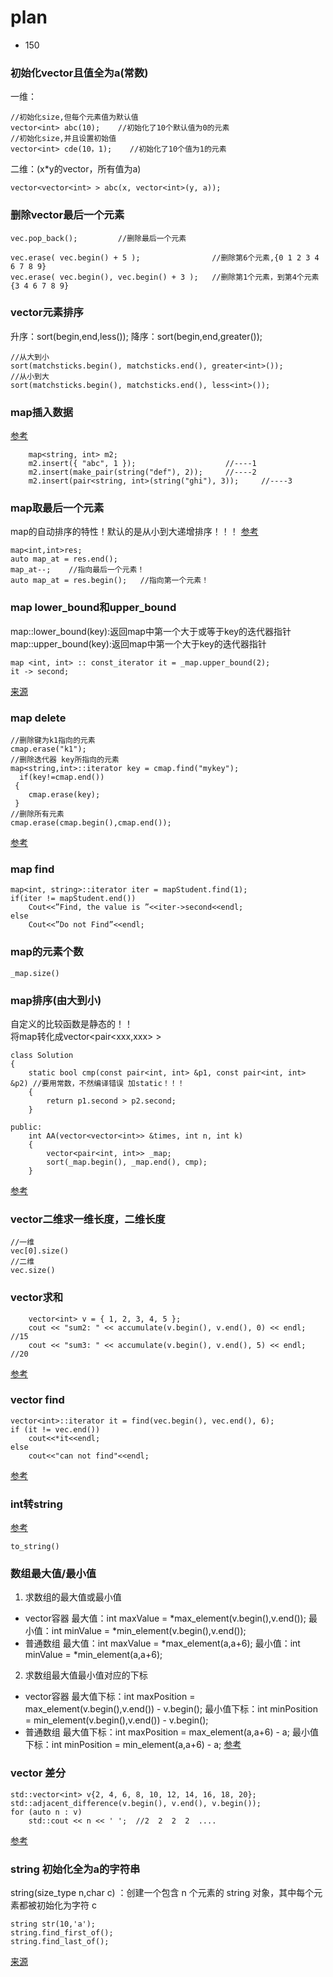 # plan
* 150


### 初始化vector且值全为a(常数)
一维：
```
//初始化size,但每个元素值为默认值
vector<int> abc(10);    //初始化了10个默认值为0的元素
//初始化size,并且设置初始值
vector<int> cde(10，1);    //初始化了10个值为1的元素
```
二维：(x*y的vector，所有值为a)
```
vector<vector<int> > abc(x, vector<int>(y, a));
```

### 删除vector最后一个元素
```
vec.pop_back();         //删除最后一个元素

vec.erase( vec.begin() + 5 );                //删除第6个元素,{0 1 2 3 4 6 7 8 9}
vec.erase( vec.begin(), vec.begin() + 3 );   //删除第1个元素，到第4个元素 {3 4 6 7 8 9}
```

### vector元素排序
升序：sort(begin,end,less<data-type>());
降序：sort(begin,end,greater<data-type>());
```
//从大到小
sort(matchsticks.begin(), matchsticks.end(), greater<int>());
//从小到大
sort(matchsticks.begin(), matchsticks.end(), less<int>());
```

### map插入数据
[参考](https://blog.csdn.net/Leo_csdn_/article/details/86589904)
```
    map<string, int> m2;
    m2.insert({ "abc", 1 });                    //----1
    m2.insert(make_pair(string("def"), 2));     //----2
    m2.insert(pair<string, int>(string("ghi"), 3));     //----3
```

### map取最后一个元素
map的自动排序的特性！默认的是从小到大递增排序！！！
[参考](https://blog.csdn.net/Fly_as_tadpole/article/details/82748798)
```
map<int,int>res;
auto map_at = res.end(); 
map_at--;    //指向最后一个元素！
auto map_at = res.begin();   //指向第一个元素！
```

### map lower_bound和upper_bound
map::lower_bound(key):返回map中第一个大于或等于key的迭代器指针
map::upper_bound(key):返回map中第一个大于key的迭代器指针
```
map <int, int> :: const_iterator it = _map.upper_bound(2);
it -> second;
```
[来源](https://www.cnblogs.com/billin/archive/2011/09/01/2162102.html)

### map delete
```
//删除键为k1指向的元素
cmap.erase("k1");
//删除迭代器 key所指向的元素
map<string,int>::iterator key = cmap.find("mykey");
  if(key!=cmap.end())
 {
	cmap.erase(key);
 }
//删除所有元素
cmap.erase(cmap.begin(),cmap.end());
```
[参考](https://blog.csdn.net/zvall/article/details/52267007)

### map find
```
map<int, string>::iterator iter = mapStudent.find(1);
if(iter != mapStudent.end())
    Cout<<”Find, the value is ”<<iter->second<<endl;
else
    Cout<<”Do not Find”<<endl;
```

### map的元素个数
```
_map.size()
```

### map排序(由大到小)
自定义的比较函数是静态的！！  
将map转化成vector<pair<xxx,xxx> >
```
class Solution
{
    static bool cmp(const pair<int, int> &p1, const pair<int, int> &p2) //要用常数，不然编译错误 加static！！！
    {
        return p1.second > p2.second;
    }

public:
    int AA(vector<vector<int>> &times, int n, int k)
    {
        vector<pair<int, int>> _map;
        sort(_map.begin(), _map.end(), cmp);
    }
```
[参考](https://blog.csdn.net/qq_31217423/article/details/76375336)

### vector二维求一维长度，二维长度
```
//一维
vec[0].size()
//二维
vec.size()
```

### vector求和
```
    vector<int> v = { 1, 2, 3, 4, 5 };
    cout << "sum2: " << accumulate(v.begin(), v.end(), 0) << endl; //15
    cout << "sum3: " << accumulate(v.begin(), v.end(), 5) << endl;  //20
```
[参考](https://blog.csdn.net/qq_22186119/article/details/104995831)

### vector find
```
vector<int>::iterator it = find(vec.begin(), vec.end(), 6);
if (it != vec.end())
    cout<<*it<<endl;
else
    cout<<"can not find"<<endl;
```
[参考](https://blog.csdn.net/qq_22186119/article/details/104995831)
[](https://blog.csdn.net/test1280/article/details/65937779)

### int转string
[参考](https://blog.csdn.net/chavo0/article/details/51038397)
```
to_string()
```

### 数组最大值/最小值
1. 求数组的最大值或最小值
* vector容器
最大值：int maxValue = *max_element(v.begin(),v.end()); 
最小值：int minValue = *min_element(v.begin(),v.end());
* 普通数组
最大值：int maxValue = *max_element(a,a+6); 
最小值：int minValue = *min_element(a,a+6);
2. 求数组最大值最小值对应的下标
* vector容器
最大值下标：int maxPosition = max_element(v.begin(),v.end()) - v.begin(); 
最小值下标：int minPosition = min_element(v.begin(),v.end()) - v.begin();
* 普通数组
最大值下标：int maxPosition = max_element(a,a+6) - a; 
最小值下标：int minPosition = min_element(a,a+6) - a;
[参考](https://www.cnblogs.com/Tang-tangt/p/9352093.html)

### vector 差分
```
std::vector<int> v{2, 4, 6, 8, 10, 12, 14, 16, 18, 20};
std::adjacent_difference(v.begin(), v.end(), v.begin());
for (auto n : v)
    std::cout << n << ' ';  //2  2  2  2  ....
```
[参考](https://blog.csdn.net/zhangxiao93/article/details/75822424)

### string 初始化全为a的字符串
string(size_type n,char c) ：创建一个包含 n 个元素的 string 对象，其中每个元素都被初始化为字符 c
```
string str(10,'a');
string.find_first_of();
string.find_last_of();
```
[来源](https://www.cnblogs.com/tongye/p/10760154.html)
